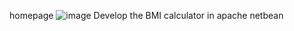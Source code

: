 homepage
![image](https://github.com/TangBeginner/apache-netbean-bmi-calculator/assets/136591758/58fd23ca-4fb3-434c-a60b-87662c79799b)
Develop the BMI calculator in apache netbean 
